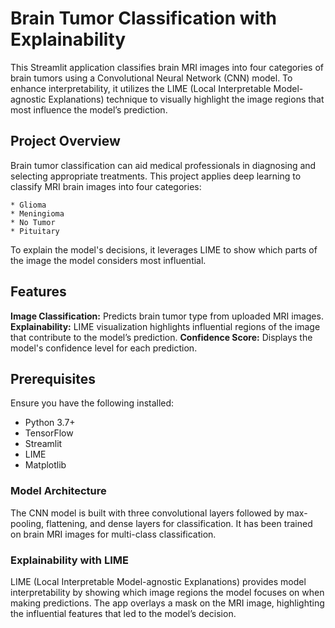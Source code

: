 # Brain Tumor Classification with Explainability
This Streamlit application classifies brain MRI images into four categories of brain tumors using a Convolutional Neural Network (CNN) model. To enhance interpretability, it utilizes the LIME (Local Interpretable Model-agnostic Explanations) technique to visually highlight the image regions that most influence the model’s prediction.
## Project Overview
Brain tumor classification can aid medical professionals in diagnosing and selecting appropriate treatments. This project applies deep learning to classify MRI brain images into four categories:

    * Glioma
    * Meningioma
    * No Tumor
    * Pituitary
To explain the model's decisions, it leverages LIME to show which parts of the image the model considers most influential.
## Features
**Image Classification:** Predicts brain tumor type from uploaded MRI images.
**Explainability:** LIME visualization highlights influential regions of the image that contribute to the model’s prediction.
**Confidence Score:** Displays the model's confidence level for each prediction.
## Prerequisites
Ensure you have the following installed:

- Python 3.7+
- TensorFlow
- Streamlit
- LIME
- Matplotlib
### Model Architecture
The CNN model is built with three convolutional layers followed by max-pooling, flattening, and dense layers for classification. It has been trained on brain MRI images for multi-class classification.

### Explainability with LIME
LIME (Local Interpretable Model-agnostic Explanations) provides model interpretability by showing which image regions the model focuses on when making predictions. The app overlays a mask on the MRI image, highlighting the influential features that led to the model’s decision.
